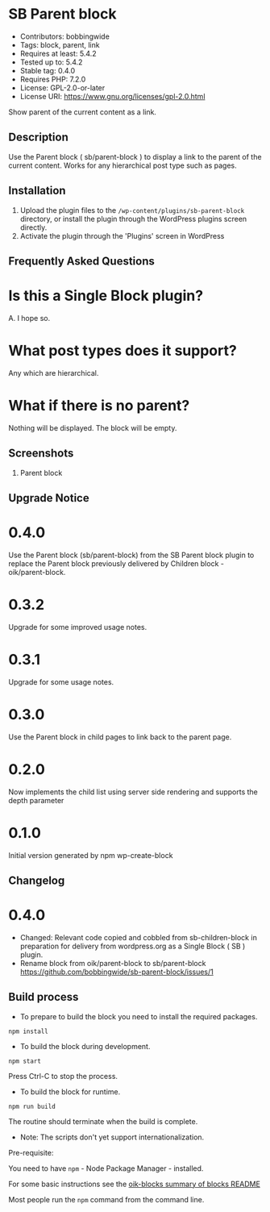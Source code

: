 # SB Parent block 
* Contributors:      bobbingwide
* Tags:              block, parent, link
* Requires at least: 5.4.2
* Tested up to:      5.4.2
* Stable tag:        0.4.0
* Requires PHP:      7.2.0
* License:           GPL-2.0-or-later
* License URI:       https://www.gnu.org/licenses/gpl-2.0.html

Show parent of the current content as a link.

## Description 
Use the Parent block ( sb/parent-block ) to display a link to the parent of the current content.
Works for any hierarchical post type such as pages.

## Installation 

1. Upload the plugin files to the `/wp-content/plugins/sb-parent-block` directory, or install the plugin through the WordPress plugins screen directly.
1. Activate the plugin through the 'Plugins' screen in WordPress

## Frequently Asked Questions 

# Is this a Single Block plugin? 
A. I hope so.

# What post types does it support? 
Any which are hierarchical.

# What if there is no parent? 
Nothing will be displayed. The block will be empty.


## Screenshots 
1. Parent block

## Upgrade Notice 
# 0.4.0 
Use the Parent block (sb/parent-block) from the SB Parent block plugin to replace the Parent block previously delivered by Children block - oik/parent-block.

# 0.3.2 
Upgrade for some improved usage notes.

# 0.3.1 
Upgrade for some usage notes.

# 0.3.0 
Use the Parent block in child pages to link back to the parent page.

# 0.2.0 
Now implements the child list using server side rendering and supports the depth parameter

# 0.1.0 
Initial version generated by npm wp-create-block

## Changelog 
# 0.4.0 
* Changed: Relevant code copied and cobbled from sb-children-block in preparation for delivery from wordpress.org as a Single Block ( SB ) plugin.
* Rename block from oik/parent-block to sb/parent-block https://github.com/bobbingwide/sb-parent-block/issues/1

## Build process 
- To prepare to build the block you need to install the required packages.

`npm install`

- To build the block during development.

`npm start`

Press Ctrl-C to stop the process.

- To build the block for runtime.

`npm run build`

The routine should terminate when the build is complete.

* Note: The scripts don't yet support internationalization.

Pre-requisite:

You need to have `npm` - Node Package Manager - installed.

For some basic instructions see the [oik-blocks summary of blocks README](https://github.com/bobbingwide/oik-blocks/tree/master/blocks)

Most people run the `npm` command from the command line.



